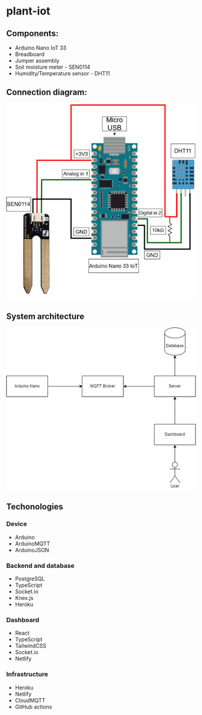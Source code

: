 # plant-iot

## Components:

- Arduino Nano IoT 33
- Breadboard
- Jumper assembly
- Soil moisture meter - SEN0114
- Humidity/Temperature sensor - DHT11

## Connection diagram:

![alt text](Arduino_Nano_33_IoT_connections.drawio.png)

## System architecture

![Architecture](Untitled%20Diagram.drawio.png)

## Techonologies

### Device

- Arduino
- ArduinoMQTT
- ArduinoJSON

### Backend and database

- PostgreSQL
- TypeScript
- Socket.io
- Knex.js
- Heroku

### Dashboard

- React
- TypeScript
- TailwindCSS
- Socket.io
- Netlify

### Infrastructure

- Heroku
- Netlify
- CloudMQTT
- GitHub actions

